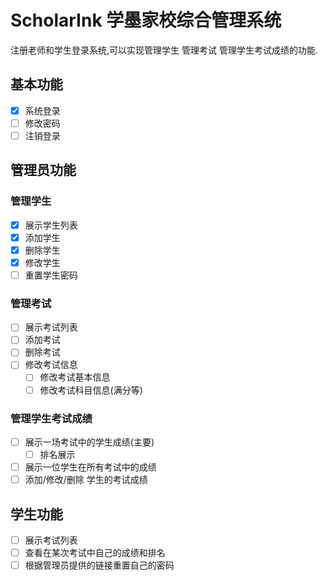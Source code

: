 # ScholarInk 学墨家校综合管理系统

注册老师和学生登录系统,可以实现管理学生 管理考试 管理学生考试成绩的功能.

## 基本功能

- [x] 系统登录
- [ ] 修改密码
- [ ] 注销登录

## 管理员功能

### 管理学生

- [x] 展示学生列表
- [x] 添加学生
- [x] 删除学生
- [x] 修改学生
- [ ] 重置学生密码

### 管理考试

- [ ] 展示考试列表
- [ ] 添加考试
- [ ] 删除考试
- [ ] 修改考试信息
    - [ ] 修改考试基本信息
    - [ ] 修改考试科目信息(满分等)

### 管理学生考试成绩

- [ ] 展示一场考试中的学生成绩(主要)
    - [ ] 排名展示
- [ ] 展示一位学生在所有考试中的成绩
- [ ] 添加/修改/删除 学生的考试成绩

## 学生功能

- [ ] 展示考试列表
- [ ] 查看在某次考试中自己的成绩和排名
- [ ] 根据管理员提供的链接重置自己的密码
